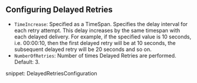 ## Configuring Delayed Retries

 * `TimeIncrease`: Specified as a TimeSpan. Specifies the delay interval for each retry attempt. This delay increases by the same timespan with each delayed delivery. For example, if the specified value is 10 seconds, i.e. 00:00:10, then the first delayed retry will be at 10 seconds, the subsequent delayed retry will be 20 seconds and so on.
 * `NumberOfRetries`: Number of times Delayed Retries are performed. Default: 3.

snippet: DelayedRetriesConfiguration
